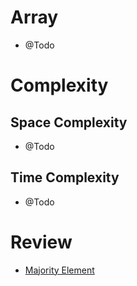 # Array
- @Todo
  
# Complexity

## Space Complexity
- @Todo

## Time Complexity
- @Todo

# Review

- [Majority Element](https://leetcode.com/problems/majority-element/description)
